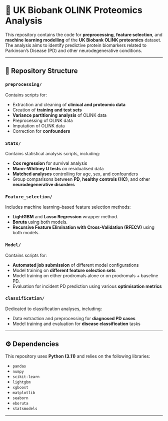 # 🧬 UK Biobank OLINK Proteomics Analysis

This repository contains the code for **preprocessing**, **feature selection**, and **machine learning modelling** of the **UK Biobank OLINK proteomics** dataset.  
The analysis aims to identify predictive protein biomarkers related to Parkinson’s Disease (PD) and other neurodegenerative conditions.

---

## 📂 Repository Structure

### **`preprocessing/`**
Contains scripts for:
- Extraction and cleaning of **clinical and proteomic data**  
- Creation of **training and test sets**  
- **Variance partitioning analysis** of OLINK data
- Preprocessing of OLINK data
- Imputation of OLINK data
- Correction for **confounders**

### **`Stats/`**
Contains statistical analysis scripts, including:
- **Cox regression** for survival analysis  
- **Mann–Whitney U tests** on residualised data  
- **Matched analyses** controlling for age, sex, and confounders  
- Group comparisons between **PD**, **healthy controls (HC)**, and other **neurodegenerative disorders**

### **`Feature_selection/`**
Includes machine learning–based feature selection methods:
- **LightGBM** and **Lasso Regression** wrapper method. 
- **Boruta** using both models. 
- **Recursive Feature Elimination with Cross-Validation (RFECV)** using both models. 


### **`Model/`**
Contains scripts for:
- **Automated job submission** of different model configurations
- Model training on **different feature selection sets**
- Model training on either prodromals alone or on prodromals + baseline PD.
- Evaluation for incident PD prediction using various **optimisation metrics** 


### **`classification/`**
Dedicated to classification analyses, including:
- Data extraction and preprocessing for **diagnosed PD cases**  
- Model training and evaluation for **disease classification** tasks

---

## ⚙️ Dependencies

This repository uses **Python (3.11)** and relies on the following libraries:

- `pandas`
- `numpy`
- `scikit-learn`
- `lightgbm`
- `xgboost`
- `matplotlib`
- `seaborn`
- `eboruta`
- `statsmodels`


---
